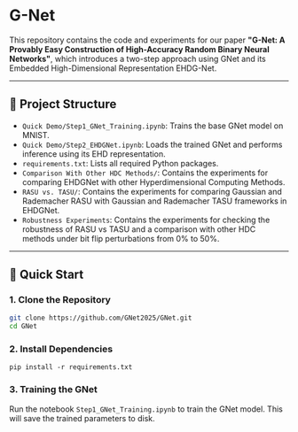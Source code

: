 # G-Net

This repository contains the code and experiments for our paper **"G-Net: A Provably Easy Construction of High-Accuracy Random Binary Neural Networks"**, which introduces a two-step approach using GNet and its Embedded High-Dimensional Representation EHDG-Net.

---

## 📁 Project Structure

- `Quick Demo/Step1_GNet_Training.ipynb`: Trains the base GNet model on MNIST.
- `Quick Demo/Step2_EHDGNet.ipynb`: Loads the trained GNet and performs inference using its EHD representation.
- `requirements.txt`: Lists all required Python packages.
- `Comparison With Other HDC Methods/`: Contains the experiments for comparing EHDGNet with other Hyperdimensional Computing Methods.
- `RASU vs. TASU/`: Contains the experiments for comparing Gaussian and Rademacher RASU with Gaussian and Rademacher TASU frameworks in EHDGNet.
- `Robustness Experiments`: Contains the experiments for checking the robustness of RASU vs TASU and a comparison with other HDC methods under bit flip perturbations from 0% to 50%. 

---

## 🚀 Quick Start

### 1. Clone the Repository
```bash
git clone https://github.com/GNet2025/GNet.git
cd GNet
```
### 2. Install Dependencies
```
pip install -r requirements.txt
```

### 3. Training the GNet
Run the notebook `Step1_GNet_Training.ipynb` to train the GNet model. This will save the trained parameters to disk.
